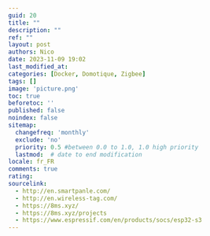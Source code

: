 ```yaml
---
guid: 20
title: ""
description: ""
ref: ""
layout: post
authors: Nico
date: 2023-11-09 19:02
last_modified_at: 
categories: [Docker, Domotique, Zigbee]
tags: []
image: 'picture.png'
toc: true
beforetoc: ''
published: false
noindex: false
sitemap:
  changefreq: 'monthly'
  exclude: 'no'
  priority: 0.5 #between 0.0 to 1.0, 1.0 high priority
  lastmod:  # date to end modification
locale: fr_FR
comments: true
rating:  
sourcelink:
  - http://en.smartpanle.com/
  - http://en.wireless-tag.com/
  - https://8ms.xyz/
  - https://8ms.xyz/projects
  - https://www.espressif.com/en/products/socs/esp32-s3
---
```

